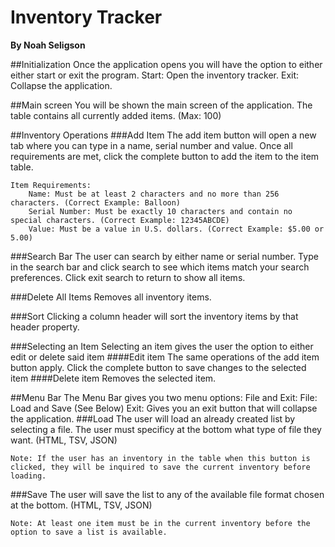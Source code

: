 # Inventory Tracker
**By Noah Seligson**

##Initialization
    Once the application opens you will have the option to either either start or exit the program.
    Start: Open the inventory tracker.
    Exit: Collapse the application.

##Main screen
    You will be shown the main screen of the application.
    The table contains all currently added items. (Max: 100)

##Inventory Operations
###Add Item
    The add item button will open a new tab where you can type in a name, serial number and value.
    Once all requirements are met, click the complete button to add the item to the item table.
    
    Item Requirements:
        Name: Must be at least 2 characters and no more than 256 characters. (Correct Example: Balloon)
        Serial Number: Must be exactly 10 characters and contain no special characters. (Correct Example: 12345ABCDE)
        Value: Must be a value in U.S. dollars. (Correct Example: $5.00 or 5.00)
###Search Bar
    The user can search by either name or serial number.
    Type in the search bar and click search to see which items match your search preferences.
    Click exit search to return to show all items.

###Delete All Items
    Removes all inventory items.

###Sort
    Clicking a column header will sort the inventory items by that header property.

###Selecting an Item
    Selecting an item gives the user the option to either edit or delete said item
####Edit item
    The same operations of the add item button apply.
    Click the complete button to save changes to the selected item
####Delete item
    Removes the selected item.

##Menu Bar
    The Menu Bar gives you two menu options: File and Exit:
    File: Load and Save (See Below)
    Exit: Gives you an exit button that will collapse the application.
###Load
    The user will load an already created list by selecting a file.
    The user must specificy at the bottom what type of file they want. (HTML, TSV, JSON)

    Note: If the user has an inventory in the table when this button is clicked, they will be inquired to save the current inventory before loading.
###Save
    The user will save the list to any of the available file format chosen at the bottom. (HTML, TSV, JSON)
    
    Note: At least one item must be in the current inventory before the option to save a list is available.
        






